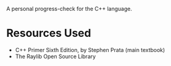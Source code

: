 A personal progress-check for the C++ language.

# Resources Used
- C++ Primer Sixth Edition, by Stephen Prata (main textbook)
- The Raylib Open Source Library
